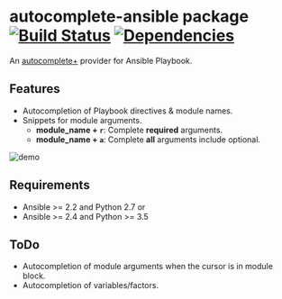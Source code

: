# autocomplete-ansible package [![Build Status](https://travis-ci.org/h-hirokawa/atom-autocomplete-ansible.svg?branch=master)](https://travis-ci.org/h-hirokawa/atom-autocomplete-ansible) [![Dependencies](https://david-dm.org/h-hirokawa/atom-autocomplete-ansible.svg)](https://david-dm.org/h-hirokawa/atom-autocomplete-ansible)

An [autocomplete+](https://github.com/atom/autocomplete-plus) provider for Ansible Playbook.

## Features
* Autocompletion of Playbook directives & module names.
* Snippets for module arguments.
  * **module_name + `r`**: Complete **required** arguments.
  * **module_name + `a`**: Complete **all** arguments include optional.

![demo](https://cloud.githubusercontent.com/assets/1086022/16838450/1c3d368a-4a04-11e6-9775-64de7bf19dc2.gif)

## Requirements
* Ansible >= 2.2 and Python 2.7
or
* Ansible >= 2.4 and Python >= 3.5

## ToDo
* Autocompletion of module arguments when the cursor is in module block.
* Autocompletion of variables/factors.
